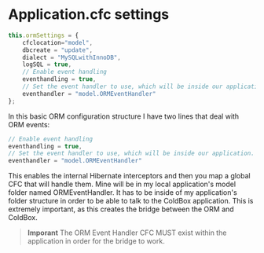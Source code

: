 # Application.cfc settings

```javascript
this.ormSettings = {
    cfclocation="model",
    dbcreate = "update",
    dialect = "MySQLwithInnoDB",
    logSQL = true,
    // Enable event handling
    eventhandling = true,
    // Set the event handler to use, which will be inside our application.
    eventhandler = "model.ORMEventHandler"
};
```

In this basic ORM configuration structure I have two lines that deal with ORM events:

```javascript
// Enable event handling
eventhandling = true,
// Set the event handler to use, which will be inside our application.
eventhandler = "model.ORMEventHandler"
```

This enables the internal Hibernate interceptors and then you map a global CFC that will handle them. Mine will be in my local application's model folder named ORMEventHandler. It has to be inside of my application's folder structure in order to be able to talk to the ColdBox application. This is extremely important, as this creates the bridge between the ORM and ColdBox.

> **Imporant** The ORM Event Handler CFC MUST exist within the application in order for the bridge to work.

